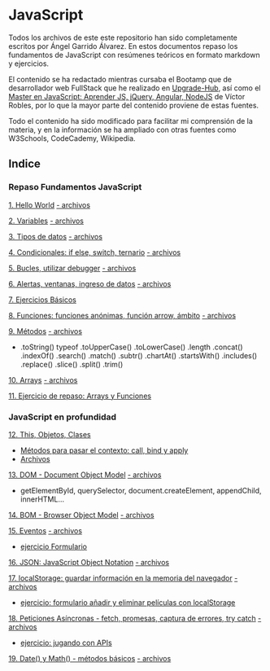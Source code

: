 # JavaScript
Todos los archivos de este este repositorio han sido completamente escritos por Ángel Garrido Álvarez. En estos documentos repaso los fundamentos de JavaScript con resúmenes teóricos en formato markdown y ejercicios.

El contenido se ha redactado mientras cursaba el Bootamp que de desarrollador web FullStack que he realizado en [Upgrade-Hub](https://pro.upgrade-hub.com/), así como el [Master en JavaScript: Aprender JS, jQuery, Angular, NodeJS](https://www.udemy.com/course/master-en-javascript-aprender-js-jquery-angular-nodejs-y-mas/) de Víctor Robles, por lo que la mayor parte del contenido proviene de estas fuentes.

Todo el contenido ha sido modificado para facilitar mi comprensión de la materia, y en la información se ha ampliado con otras fuentes como W3Schools, CodeCademy, Wikipedia.

## Indice

### Repaso Fundamentos JavaScript
[1. Hello World](/01-HelloWorld/1helloWorld.md)
[- archivos](/01-HelloWorld)

[2. Variables](/02-Variables/2.variables_modo_estricto.md)
[- archivos](/02-Variables)

[3. Tipos de datos](/03-tiposDatos/tiposDatos.md)
[- archivos](/03-tiposDatos)

[4. Condicionales: if else, switch, ternario](/04-CondicionalesSwitchTernario/ifElseSwitchTernario.md)
[- archivos](/04-CondicionalesSwitchTernario)

[5. Bucles, utilizar debugger](/05-Bucles/Bucles.md)
[- archivos](/05-Bucles)

[6. Alertas, ventanas, ingreso de datos](/06-AlertasVentanasIngresoDatos/ventanas.md)
[- archivos](/06-AlertasVentanasIngresoDatos)

[7. Ejercicios Básicos](/07-EjerciciosBasicos)

[8. Funciones: funciones anónimas, función arrow, ámbito](/08-Funciones/funcionesAmbitoArrow.md)
[- archivos](/08-Funciones)

[9. Métodos](/09-Metodos/metodos.md)
[- archivos](/09-Metodos)


* .toString()
typeof
.toUpperCase()
.toLowerCase()
.length
.concat()
.indexOf()
.search()
.match()
.subtr()
.chartAt()
.startsWith()
.includes()
.replace()
.slice()
.split()
.trim()

[10. Arrays](/10-Arrays/arrays.md)
[- archivos](/10-Arrays)

[11. Ejercicio de repaso: Arrays y Funciones](/11-EjercicioArrayFunciones)

### JavaScript en profundidad

[12. This, Objetos, Clases](/12-ThisObjetosClasesCallBindApply/ThisObjetosClases.md)
* [Métodos para pasar el contexto: call, bind y apply](/12-ThisObjetosClasesCallBindApply/ContextoCallBindApply.md)
* [Archivos](/12-ThisObjetosClasesCallBindApply)

[13. DOM - Document Object Model](/13-DOM/dom.md)
[- archivos](/13-DOM)
* getElementById, querySelector, document.createElement, appendChild, innerHTML...


[14. BOM - Browser Object Model](/14-BOM/bom.md)
[- archivos](/14-BOM)

[15. Eventos](/15-Eventos/eventos.md)
[- archivos](/15-Eventos)
* [ejercicio Formulario](/15-Eventos/ejercicioFormulario)

[16. JSON: JavaScript Object Notation](/16-Json/json.md)
[- archivos](/16-Json)


[17. localStorage: guardar información en la memoria del navegador](/17-LocalStorage/localStorage.md)
[- archivos](/17-LocalStorage)
* [ejercicio: formulario añadir y eliminar películas con localStorage](17-LocalStorage/ejercicio)

[18. Peticiones Asíncronas - fetch, promesas, captura de errores, try catch](/18-PeticionesAsíncronasCapturaErrores/peticionesAsincronas.md) 
[- archivos](/18-PeticionesAsíncronasCapturaErrores)
* [ejercicio: jugando con APIs](/18-PeticionesAsíncronasCapturaErrores/jugandoConApis)

[19. Date() y Math() - métodos básicos](19-DateMath/dateMath.md)
[- archivos](/19-DateMath)
